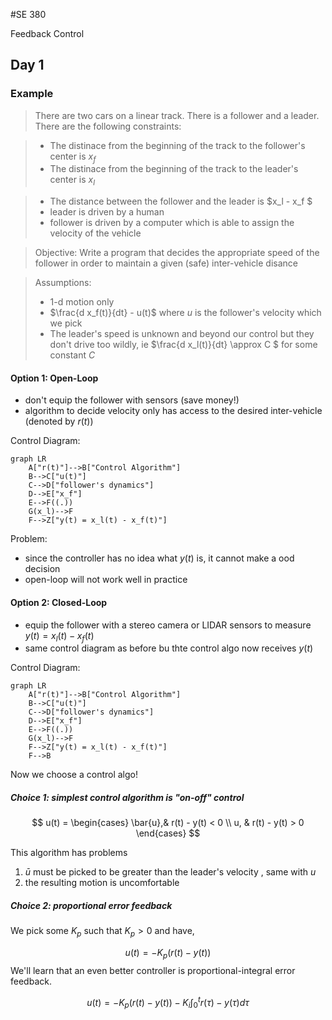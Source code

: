 #SE 380

Feedback Control

## Day 1

### Example

> There are two cars on a linear track. There is a follower and a leader. There are the following constraints:

> * The distinace from the beginning of the track to the follower's center is $x_f$
> * The distinace from the beginning of the track to the leader's center is $x_l$

> * The distance between the follower and the leader is $x_l - x_f $
> * leader is driven by a human
> * follower is driven by a computer which is able to assign the velocity of the vehicle

> Objective: Write a program that decides the appropriate speed of the follower in order to maintain a given (safe) inter-vehicle disance

> Assumptions:
> 
>   * 1-d motion only
>   * $\frac{d x_f(t)}{dt} - u(t)$ where $u$ is the follower's velocity which we pick
>   * The leader's speed is unknown and beyond our control but they don't drive too wildly, ie $\frac{d x_l(t)}{dt} \approx C $ for some constant $C$

#### Option 1: Open-Loop

* don't equip the follower with sensors (save money!)
* algorithm to decide velocity only has access to the desired inter-vehicle (denoted by $r(t)$)

Control Diagram:

```mermaid
graph LR
	A["r(t)"]-->B["Control Algorithm"]
	B-->C["u(t)"]
	C-->D["follower's dynamics"]
	D-->E["x_f"]
	E-->F((.))
	G(x_l)-->F
	F-->Z["y(t) = x_l(t) - x_f(t)"]
```

Problem:

* since the controller has no idea what $y(t)$ is, it cannot make a ood decision
* open-loop will not work well in practice

#### Option 2: Closed-Loop

* equip the follower with a stereo camera or LIDAR sensors to measure $y(t) = x_l(t) - x_f(t)$
* same control diagram as before bu thte control algo now receives $y(t)$

Control Diagram:

```mermaid
graph LR
	A["r(t)"]-->B["Control Algorithm"]
	B-->C["u(t)"]
	C-->D["follower's dynamics"]
	D-->E["x_f"]
	E-->F((.))
	G(x_l)-->F
	F-->Z["y(t) = x_l(t) - x_f(t)"]
	F-->B
```

Now we choose a control algo!

##### Choice 1: simplest control algorithm is "on-off" control

$$
u(t) = 
\begin{cases}
    \bar{u},& r(t) - y(t) < 0 \\
    u, & r(t) - y(t) > 0
\end{cases}
$$

This algorithm has problems

1. $\bar{u}$ must be picked to be greater than the leader's velocity , same with $u$
2. the resulting motion is uncomfortable

##### Choice 2: proportional error feedback

We pick some $K_p$ such that $K_p > 0$ and have,

$$
u(t) = -K_p(r(t) - y(t))
$$
We'll learn that an even better controller is proportional-integral error feedback.

$$
u(t) = -K_p(r(t) - y(t)) - K_i \int_0^{t}r(\tau)-y(\tau) d\tau
$$